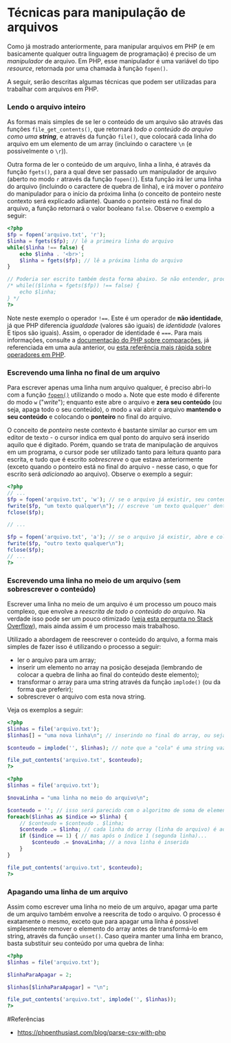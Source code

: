 # Técnicas para manipulação de arquivos

Como já mostrado anteriormente, para manipular arquivos em PHP (e em basicamente qualquer outra linguagem de programação) é preciso de um *manipulador* de arquivo. Em PHP, esse manipulador é uma variável do tipo *resource*, retornada por uma chamada à função `fopen()`.

A seguir, serão descritas algumas técnicas que podem ser utilizadas para trabalhar com arquivos em PHP.

### Lendo o arquivo inteiro

As formas mais simples de se ler o conteúdo de um arquivo são através das funções `file_get_contents()`, que retornará *todo o conteúdo do arquivo como uma **string***, e através da função `file()`, que colocará cada linha do arquivo em um elemento de um array (incluindo o caractere `\n` (e possivelmente o `\r`)).

Outra forma de ler o conteúdo de um arquivo, linha a linha, é através da função `fgets()`, para a qual deve ser passado um manipulador de arquivo (aberto no modo `r` através da função `fopen()`). Esta função irá ler uma linha do arquivo (incluindo o caractere de quebra de linha), e irá mover o *ponteiro* do manipulador para o início da próxima linha (o conceito de ponteiro neste contexto será explicado adiante). Quando o ponteiro está no final do arquivo, a função retornará o valor booleano `false`. Observe o exemplo a seguir:

```php
<?php
$fp = fopen('arquivo.txt', 'r');
$linha = fgets($fp); // lê a primeira linha do arquivo
while($linha !== false) {
    echo $linha . '<br>';
    $linha = fgets($fp); // lê a próxima linha do arquivo
}

// Poderia ser escrito também desta forma abaixo. Se não entender, procure o professor =)
/* while(($linha = fgets($fp)) !== false) {
    echo $linha;
} */
?>
```

Note neste exemplo o operador `!==`. Este é um operador de **não identidade**, já que PHP diferencia *igualdade* (valores são iguais) de *identidade* (valores E tipos são iguais). Assim, o operador de identidade é `===`. Para mais informações, consulte a [documentação do PHP sobre comparações](https://www.php.net/manual/pt_BR/language.operators.comparison.php), já referenciada em uma aula anterior, ou [esta referência mais rápida sobre operadores em PHP](https://www.w3schools.com/php/php_operators.asp).

### Escrevendo uma linha no final de um arquivo

Para escrever apenas uma linha num arquivo qualquer, é preciso abri-lo com a função [`fopen()`](https://www.php.net/manual/pt_BR/function.fopen.php) utilizando o modo `a`. Note que este modo é diferente do modo `w` ("*write*"); enquanto este abre o arquivo e **zera seu conteúdo** (ou seja, apaga todo o seu conteúdo), o modo `a` vai abrir o arquivo **mantendo o seu conteúdo** e colocando o **ponteiro** no final do arquivo.

O conceito de *ponteiro* neste contexto é bastante similar ao cursor em um editor de texto - o cursor indica em qual ponto do arquivo será inserido aquilo que é digitado. Porém, quando se trata de manipulação de arquivos em um programa, o cursor pode ser utilizado tanto para leitura quanto para escrita, e tudo que é escrito *sobrescreve* o que estava anteriormente (exceto quando o ponteiro está no final do arquivo - nesse caso, o que for escrito será *adicionado* ao arquivo). Observe o exemplo a seguir:

```php
<?php
// ...
$fp = fopen('arquivo.txt', 'w'); // se o arquivo já existir, seu conteúdo será apagado
fwrite($fp, "um texto qualquer\n"); // escreve 'um texto qualquer' dentro do arquivo; note o uso de aspas duplas delimitar a string - em PHP, strings com aspas simples NÃO INTERPRETAM CARACTERES ESCAPADOS
fclose($fp);

// ...

$fp = fopen('arquivo.txt', 'a'); // se o arquivo já existir, abre e coloca o cursor no final do arquivo, mantendo o seu conteúdo
fwrite($fp, "outro texto qualquer\n");
fclose($fp);
// ...
?>
```

### Escrevendo uma linha no meio de um arquivo (sem sobrescrever o conteúdo)

Escrever uma linha no meio de um arquivo é um processo um pouco mais complexo, que envolve a *reescrita de todo o conteúdo do arquivo*. Na verdade isso pode ser um pouco otimizado ([veja esta pergunta no Stack Overflow](https://stackoverflow.com/questions/16813457/php-what-is-the-best-way-to-write-data-to-middle-of-file-without-rewriting-file)), mais ainda assim é um processo mais trabalhoso.

Utilizado a abordagem de reescrever o conteúdo do arquivo, a forma mais simples de fazer isso é utilizando o processo a seguir:
- ler o arquivo para um array;
- inserir um elemento no array na posição desejada (lembrando de colocar a quebra de linha ao final do conteúdo deste elemento);
- transformar o array para uma string através da função `implode()` (ou da forma que preferir);
- sobrescrever o arquivo com esta nova string.

Veja os exemplos a seguir:
```php
<?php
$linhas = file('arquivo.txt');
$linhas[] = "uma nova linha\n"; // inserindo no final do array, ou seja, no final do arquivo

$conteudo = implode('', $linhas); // note que a "cola" é uma string vazia, já que cada linha possui sua própria quebra de linha (lembre do comportamento da função 'file')

file_put_contents('arquivo.txt', $conteudo);
?>
```

```php
<?php
$linhas = file('arquivo.txt');

$novaLinha = "uma linha no meio do arquivo\n";

$conteudo = ''; // isso será parecido com o algoritmo de soma de elementos de um array
foreach($linhas as $indice => $linha) {
    // $conteudo = $conteudo . $linha;
    $conteudo .= $linha; // cada linha do array (linha do arquivo) é adicionada ao conteúdo...
    if ($indice == 1) { // mas após o índice 1 (segunda linha)...
        $conteudo .= $novaLinha; // a nova linha é inserida
    }
}

file_put_contents('arquivo.txt', $conteudo);
?>
```

### Apagando uma linha de um arquivo

Assim como escrever uma linha no meio de um arquivo, apagar uma parte de um arquivo também envolve a reescrita de todo o arquivo. O processo é exatamente o mesmo, exceto que para apagar uma linha é possível simplesmente remover o elemento do array antes de transformá-lo em string, através da função `unset()`. Caso queira manter uma linha em branco, basta substituir seu conteúdo por uma quebra de linha:
```php
<?php
$linhas = file('arquivo.txt');

$linhaParaApagar = 2;

$linhas[$linhaParaApagar] = "\n";

file_put_contents('arquivo.txt', implode('', $linhas));
?>
```
#Referências

- https://phpenthusiast.com/blog/parse-csv-with-php
